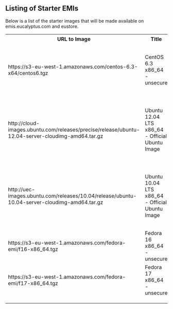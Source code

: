 ## Listing of Starter EMIs

Below is a list of the starter images that will be made available on emis.eucalyptus.com and eustore. 

<table>
    <tr>
       <th>URL to Image</th>
       <th>Title</th>
       <th>Owner</th>
       <th>Notes</th>
    </tr>
    <tr>
       <td>https://s3-eu-west-1.amazonaws.com/centos-6.3-x64/centos6.tgz</td>
       <td>CentOS 6.3 x86_64 - unsecure</td>
       <td>Olivier Renault - olivier.renault@eucalyptus.com</td>
       <td>SELinux / iptables disabled. Root disk of 4.5G. Root user enable. It works w/ kexec kernel ( default kernel is provided as part of tar ).</td>
    </tr>
    <tr>
       <td>http://cloud-images.ubuntu.com/releases/precise/release/ubuntu-12.04-server-cloudimg-amd64.tar.gz</td>
       <td>Ubuntu 12.04 LTS x86_64 - Official Ubuntu Image</td>
       <td>Tom Ellis - tom.ellis@eucalyptus.com</td>
       <td>Latest official Ubuntu image from cloud-images.ubuntu.com (if we use this link, it'll always pull the latest version of the image as they get updated frequently)</td>
    </tr>
    <tr>
       <td>http://uec-images.ubuntu.com/releases/10.04/release/ubuntu-10.04-server-cloudimg-amd64.tar.gz</td>
       <td>Ubuntu 10.04 LTS x86_64 - Official Ubuntu Image</td>
       <td>Tom Ellis - tom.ellis@eucalyptus.com</td>
       <td>Latest official Ubuntu image from cloud-images.ubuntu.com (if we use this link, it'll always pull the latest version of the image as they get updated frequently)</td>
    </tr>
    </tr>
    <tr>
       <td>https://s3-eu-west-1.amazonaws.com/fedora-emi/f16-x86_64.tgz</td>
       <td>Fedora 16 x86_64 - unsecure</td>
       <td>Olivier Renault - olivier.renault@eucalyptus.com</td>
       <td>SELinux / iptables disabled. Root disk of 4.5G. Root user enabled.</td>
    </tr>
    <tr>
       <td>https://s3-eu-west-1.amazonaws.com/fedora-emi/f17-x86_64.tgz</td>
       <td>Fedora 17 x86_64 - unsecure</td>
       <td>Olivier Renault - olivier.renault@eucalyptus.com</td>
       <td>SELinux / iptables disabled. Root disk of 4.5G. Root user enabled.</td>
    </tr>
    <tr>
       <td></td>
       <td></td>
       <td></td>
       <td></td>
    </tr>
    <tr>
       <td></td>
       <td></td>
       <td></td>
       <td></td>
    </tr>
    <tr>
       <td></td>
       <td></td>
       <td></td>
       <td></td>
    </tr>
</table>